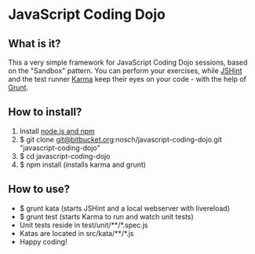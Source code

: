 # JavaScript Coding Dojo

## What is it?

This a very simple framework for JavaScript Coding Dojo sessions, based on the "Sandbox" pattern. You can perform your exercises, while [JSHint](http://www.jshint.com/) and the test runner [Karma](http://karma-runner.github.io/) keep their eyes on your code - with the help of [Grunt](http://gruntjs.com/).

## How to install?

1. Install [node.js and npm](http://nodejs.org/download/ "Download node.js")
2. $ git clone git@bitbucket.org:nosch/javascript-coding-dojo.git "javascript-coding-dojo"
3. $ cd javascript-coding-dojo
4. $ npm install (installs karma and grunt)

## How to use?

* $ grunt kata (starts JSHint and a local webserver with livereload)
* $ grunt test (starts Karma to run and watch unit tests)
* Unit tests reside in test/unit/**/*.spec.js
* Katas are located in src/kata/**/*.js
* Happy coding!
